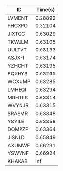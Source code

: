 |ID|Time(s)|
|-|-|
|LVMDNT|0.28892|
|FHCXPO|0.32104|
|JIXTQC|0.63029|
|TKWJLM|0.63105|
|UULTVT|0.63133|
|ASJXFI|0.63174|
|YZHOHT|0.63195|
|PQXHYS|0.63265|
|WCXUMP|0.63285|
|LMHEQI|0.63294|
|MRHTFS|0.63314|
|WVYNJR|0.63315|
|SRASMR|0.63348|
|YSYILE|0.63358|
|DOMPZP|0.63364|
|JISNLD|0.65849|
|AXUMWF|0.66291|
|YSWVNF|0.66924|
|KHAKAB|inf|
